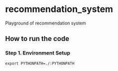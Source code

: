 # recommendation_system
Playground of recommendation system



## How to run the code

### Step 1. Environment Setup
```shell script
export PYTHONPATH=./:PYTHONPATH

```